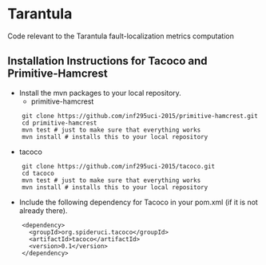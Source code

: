 # Tarantula
Code relevant to the Tarantula fault-localization metrics computation

## Installation Instructions for Tacoco and Primitive-Hamcrest

* Install the mvn packages to your local repository.  
  * primitive-hamcrest
```
    git clone https://github.com/inf295uci-2015/primitive-hamcrest.git  
    cd primitive-hamcrest  
    mvn test # just to make sure that everything works  
    mvn install # installs this to your local repository  
```
  * tacoco
```
    git clone https://github.com/inf295uci-2015/tacoco.git  
    cd tacoco  
    mvn test # just to make sure that everything works  
    mvn install # installs this to your local repository  
``` 

* Include the following dependency for Tacoco in your pom.xml (if it is not already there).
```
    <dependency>
      <groupId>org.spideruci.tacoco</groupId>
      <artifactId>tacoco</artifactId>
      <version>0.1</version>
    </dependency>
```
